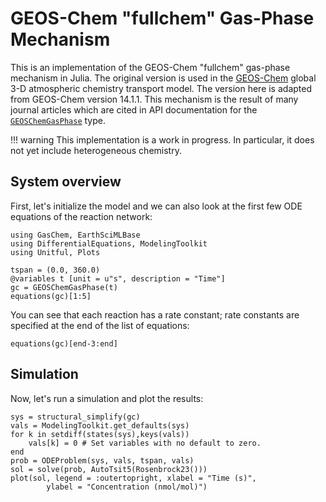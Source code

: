 # GEOS-Chem "fullchem" Gas-Phase Mechanism

This is an implementation of the GEOS-Chem "fullchem" gas-phase mechanism in Julia. 
The original version is used in the [GEOS-Chem](https://geoschem.github.io/) global 3-D atmospheric chemistry transport model.
The version here is adapted from GEOS-Chem version 14.1.1.
This mechanism is the result of many journal articles which are cited in API documentation for the [`GEOSChemGasPhase`](@ref) type.

!!! warning 
    This implementation is a work in progress.
    In particular, it does not yet include heterogeneous chemistry.

## System overview

First, let's initialize the model and we can also look at the first few ODE equations of the reaction network:

```@example 1
using GasChem, EarthSciMLBase
using DifferentialEquations, ModelingToolkit
using Unitful, Plots

tspan = (0.0, 360.0)
@variables t [unit = u"s", description = "Time"]
gc = GEOSChemGasPhase(t)
equations(gc)[1:5]
```

You can see that each reaction has a rate constant; rate constants are specified at the end of the list of equations:

```@example 1
equations(gc)[end-3:end]
```

## Simulation

Now, let's run a simulation and plot the results:

```@example 1
sys = structural_simplify(gc)
vals = ModelingToolkit.get_defaults(sys)
for k in setdiff(states(sys),keys(vals))
    vals[k] = 0 # Set variables with no default to zero.
end
prob = ODEProblem(sys, vals, tspan, vals)
sol = solve(prob, AutoTsit5(Rosenbrock23()))
plot(sol, legend = :outertopright, xlabel = "Time (s)", 
        ylabel = "Concentration (nmol/mol)")
```
